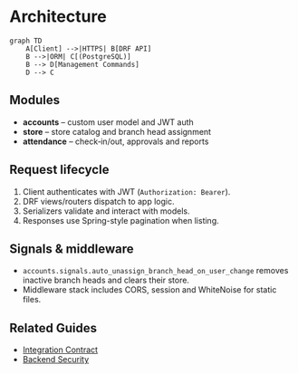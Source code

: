# Architecture

```mermaid
graph TD
    A[Client] -->|HTTPS| B[DRF API]
    B -->|ORM| C[(PostgreSQL)]
    B --> D[Management Commands]
    D --> C
```

## Modules
- **accounts** – custom user model and JWT auth
- **store** – store catalog and branch head assignment
- **attendance** – check‑in/out, approvals and reports

## Request lifecycle
1. Client authenticates with JWT (`Authorization: Bearer`).
2. DRF views/routers dispatch to app logic.
3. Serializers validate and interact with models.
4. Responses use Spring-style pagination when listing.

## Signals & middleware
- `accounts.signals.auto_unassign_branch_head_on_user_change` removes inactive branch heads and clears their store.
- Middleware stack includes CORS, session and WhiteNoise for static files.

## Related Guides
- [Integration Contract](../../docs/contracts/INTEGRATION_CONTRACT.md)
- [Backend Security](SECURITY.md)
